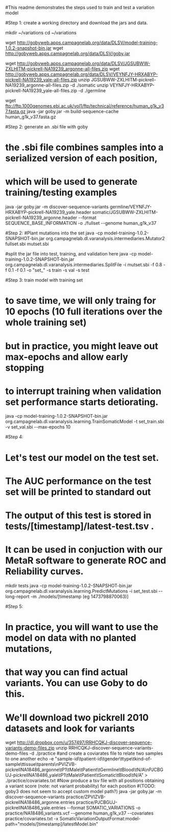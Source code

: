 #This readme demonstrates the steps used to train and test a variation model

#Step 1: create a working directory and download the jars and data.

mkdir ~/variations
cd ~/variations

wget http://gobyweb.apps.campagnelab.org/data/DLSV/model-training-1.0.2-snapshot-bin.jar
wget http://gobyweb.apps.campagnelab.org/data/DLSV/goby.jar

wget http://gobyweb.apps.campagnelab.org/data/DLSV/JGSUBWW-ZXLHITM-pickrell-NA19239_argonne-all-files.zip
wget http://gobyweb.apps.campagnelab.org/data/DLSV/VEYNFJY-HRXABYP-pickrell-NA19239_yale-all-files.zip
unzip JGSUBWW-ZXLHITM-pickrell-NA19239_argonne-all-files.zip -d ./somatic
unzip VEYNFJY-HRXABYP-pickrell-NA19239_yale-all-files.zip -d ./germline

wget ftp://ftp.1000genomes.ebi.ac.uk/vol1/ftp/technical/reference/human_g1k_v37.fasta.gz
java -jar goby.jar -m build-sequence-cache human_g1k_v37.fasta.gz

#Step 2: generate an .sbi file with goby
# the .sbi file combines samples into a serialized version of each position,
# which will be used to generate training/testing examples
java -jar goby.jar -m discover-sequence-variants germline/VEYNFJY-HRXABYP-pickrell-NA19239_yale.header somatic/JGSUBWW-ZXLHITM-pickrell-NA19239_argonne.header --format SEQUENCE_BASE_INFORMATION -o ./fullset --genome human_g1k_v37


#Step 2:
#Plant mutations into the set
java -cp model-training-1.0.2-SNAPSHOT-bin.jar org.campagnelab.dl.varanalysis.intermediaries.Mutator2 fullset.sbi mutset.sbi

#split the jar file into test, training, and validation here
java -cp model-training-1.0.2-SNAPSHOT-bin.jar org.campagnelab.dl.varanalysis.intermediaries.SplitFile -i mutset.sbi -f 0.8 -f 0.1 -f 0.1 -o "set_" -s train -s val -s test

#Step 3: train model with training set
# to save time, we will only traing for 10 epochs (10 full iterations over the whole training set)
# but in practice, you might leave out max-epochs and allow early stopping
# to interrupt training when validation set performance starts detiorating.
java -cp model-training-1.0.2-SNAPSHOT-bin.jar org.campagnelab.dl.varanalysis.learning.TrainSomaticModel -t set_train.sbi -v set_val.sbi --max-epochs 10


#Step 4:
# Let's test our model on the test set.
# The AUC performance on the test set will be printed to standard out
# The output of this test is stored in tests/[timestamp]/latest-test.tsv .
# It can be used in conjuction with our MetaR software to generate ROC and Reliability curves.
mkdir tests
java -cp model-training-1.0.2-SNAPSHOT-bin.jar org.campagnelab.dl.varanalysis.learning.PredictMutations -i set_test.sbi --long-report -m ./models/[timestamp (eg 1473798870063)]


#Step 5:
# In practice, you will want to use the model on data with no planted mutations,
# that way you can find actual variants. You can use Goby to do this.
# We'll download two pickrell 2010 datasets and look for variants
wget http://dl.dropbox.com/u/357497/RRHCQKJ-discover-sequence-variants-demo-files.zip
unzip RRHCQKJ-discover-sequence-variants-demo-files -d ./practice
#and create a coviarates file to relate two samples to one another
echo -e "sample-id\tpatient-id\tgender\ttype\tkind-of-sample\ttissue\tparents\nPVIZVB-pickrellNA18486_argonne\tP1\tMale\tPatient\tGermline\tBlood\tN/A\nPJCBGUJ-pickrellNA18486_yale\tP1\tMale\tPatient\tSomatic\tBlood\tN/A" > ./practice/covariates.txt
#Now produce a tsv file with all positions obtaining a variant score (note: not variant probability) for each position
#(TODO: goby3 does not seem to accept custom model path?)
java -jar goby.jar -m discover-sequence-variants practice/ZPVIZVB-pickrellNA18486_argonne.entries practice/PJCBGUJ-pickrellNA18486_yale.entries --format SOMATIC_VARIATIONS -o practice/NA18486_variants.vcf --genome human_g1k_v37 --covariates practice/covariates.txt -x SomaticVariationOutputFormat:model-path="models/[timestamp]/latestModel.bin"


